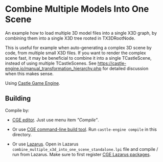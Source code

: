 # Combine Multiple Models Into One Scene

An example how to load multiple 3D model files into a single X3D graph,
by combining them into a single X3D tree rooted in TX3DRootNode.

This is useful for example when auto-generating a complex 3D scene
by code, from multiple small X3D files.
If you want to render the complex scene fast, it may be beneficial to combine
it into a single TCastleScene, instead of using multiple TCastleScenes.
See https://castle-engine.io/manual_transformation_hierarchy.php for detailed
discussion when this makes sense.

Using [Castle Game Engine](https://castle-engine.io/).

## Building

Compile by:

- [CGE editor](https://castle-engine.io/manual_editor.php). Just use menu item _"Compile"_.

- Or use [CGE command-line build tool](https://castle-engine.io/build_tool). Run `castle-engine compile` in this directory.

- Or use [Lazarus](https://www.lazarus-ide.org/). Open in Lazarus `combine_multiple_x3d_into_one_scene_standalone.lpi` file and compile / run from Lazarus. Make sure to first register [CGE Lazarus packages](https://castle-engine.io/lazarus).
